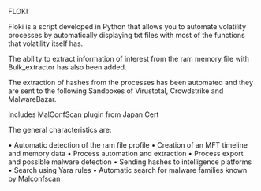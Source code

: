 FLOKI

Floki is a script developed in Python that allows you to automate volatility processes by automatically displaying txt files with most of the functions that volatility itself has.

The ability to extract information of interest from the ram memory file with Bulk_extractor has also been added.

The extraction of hashes from the processes has been automated and they are sent to the following Sandboxes of Virustotal, Crowdstrike and MalwareBazar.

Includes MalConfScan plugin from Japan Cert

The general characteristics are:

•	Automatic detection of the ram file profile
•	Creation of an MFT timeline and memory data
•	Process automation and extraction
•	Process export and possible malware detection
•	Sending hashes to intelligence platforms
•	Search using Yara rules
•	Automatic search for malware families known by Malconfscan

